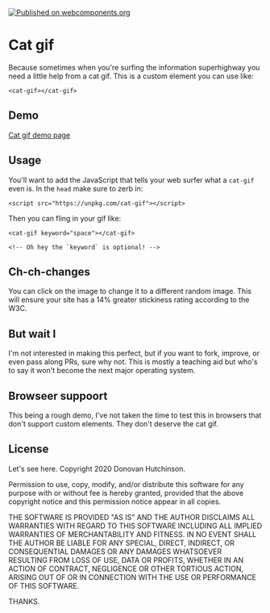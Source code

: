 [![Published on webcomponents.org](https://img.shields.io/badge/webcomponents.org-published-blue.svg)](https://www.webcomponents.org/element/owner/my-element)

# Cat gif

Because sometimes when you're surfing the information superhighway you need a little help from a cat gif. This is a custom element you can use like:

```
<cat-gif></cat-gif>
```

## Demo

[Cat gif demo page](https://hop.ie/cat-gif)

<!--
```
<custom-element-demo>
  <script src="https://unpkg.com/cat-gif"></script>
  <template>
    <link rel="import" href="./index.html" />
    <cat-gif keyword="space"></cat-gif>
  </template>
</custom-element-demo>
-->

## Usage

You'll want to add the JavaScript that tells your web surfer what a `cat-gif` even is. In the `head` make sure to zerb in:

```
<script src="https://unpkg.com/cat-gif"></script>
```

Then you can fling in your gif like:

```
<cat-gif keyword="space"></cat-gif>

<!-- Oh hey the `keyword` is optional! -->
```

## Ch-ch-changes

You can click on the image to change it to a different random image. This will ensure your site has a 14% greater stickiness rating according to the W3C.

## But wait I

I'm not interested in making this perfect, but if you want to fork, improve, or even pass along PRs, sure why not. This is mostly a teaching aid but who's to say it won't become the next major operating system.

## Browseer suppoort

This being a rough demo, I've not taken the time to test this in browsers that don't support custom elements. They don't deserve the cat gif.

## License

Let's see here. Copyright 2020 Donovan Hutchinson.

Permission to use, copy, modify, and/or distribute this software for any purpose with or without fee is hereby granted, provided that the above copyright notice and this permission notice appear in all copies.

THE SOFTWARE IS PROVIDED "AS IS" AND THE AUTHOR DISCLAIMS ALL WARRANTIES WITH REGARD TO THIS SOFTWARE INCLUDING ALL IMPLIED WARRANTIES OF MERCHANTABILITY AND FITNESS. IN NO EVENT SHALL THE AUTHOR BE LIABLE FOR ANY SPECIAL, DIRECT, INDIRECT, OR CONSEQUENTIAL DAMAGES OR ANY DAMAGES WHATSOEVER RESULTING FROM LOSS OF USE, DATA OR PROFITS, WHETHER IN AN ACTION OF CONTRACT, NEGLIGENCE OR OTHER TORTIOUS ACTION, ARISING OUT OF OR IN CONNECTION WITH THE USE OR PERFORMANCE OF THIS SOFTWARE.

THANKS.